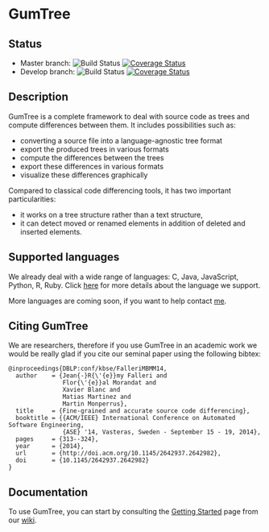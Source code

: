 # GumTree

## Status

* Master branch: ![Build Status](https://travis-ci.org/GumTreeDiff/gumtree.svg?branch=master) [![Coverage Status](https://coveralls.io/repos/github/GumTreeDiff/gumtree/badge.svg?branch=master)](https://coveralls.io/github/GumTreeDiff/gumtree?branch=master)
* Develop branch: ![Build Status](https://travis-ci.org/GumTreeDiff/gumtree.svg?branch=develop) [![Coverage Status](https://coveralls.io/repos/github/GumTreeDiff/gumtree/badge.svg?branch=develop)](https://coveralls.io/github/GumTreeDiff/gumtree?branch=develop)

## Description

GumTree is a complete framework to deal with source code as trees and compute differences between them. It includes possibilities such as:
* converting a source file into a language-agnostic tree format
* export the produced trees in various formats
* compute the differences between the trees
* export these differences in various formats
* visualize these differences graphically

Compared to classical code differencing tools, it has two important particularities:
* it works on a tree structure rather than a text structure,
* it can detect moved or renamed elements in addition of deleted and inserted elements.

## Supported languages

We already deal with a wide range of languages: C, Java, JavaScript, Python, R, Ruby. Click [here](https://github.com/GumTreeDiff/gumtree/wiki/Languages) for more details about the language we support.

More languages are coming soon, if you want to help contact [me](http://www.labri.fr/perso/falleri).

## Citing GumTree

We are researchers, therefore if you use GumTree in an academic work we would be really glad if you cite our seminal paper using the following bibtex:

```
@inproceedings{DBLP:conf/kbse/FalleriMBMM14,
  author    = {Jean{-}R{\'{e}}my Falleri and
               Flor{\'{e}}al Morandat and
               Xavier Blanc and
               Matias Martinez and
               Martin Monperrus},
  title     = {Fine-grained and accurate source code differencing},
  booktitle = {{ACM/IEEE} International Conference on Automated Software Engineering,
               {ASE} '14, Vasteras, Sweden - September 15 - 19, 2014},
  pages     = {313--324},
  year      = {2014},
  url       = {http://doi.acm.org/10.1145/2642937.2642982},
  doi       = {10.1145/2642937.2642982}
}
```

## Documentation

To use GumTree, you can start by consulting the [Getting Started](https://github.com/GumTreeDiff/gumtree/wiki/Getting-Started) page from our [wiki](https://github.com/GumTreeDiff/gumtree/wiki).
